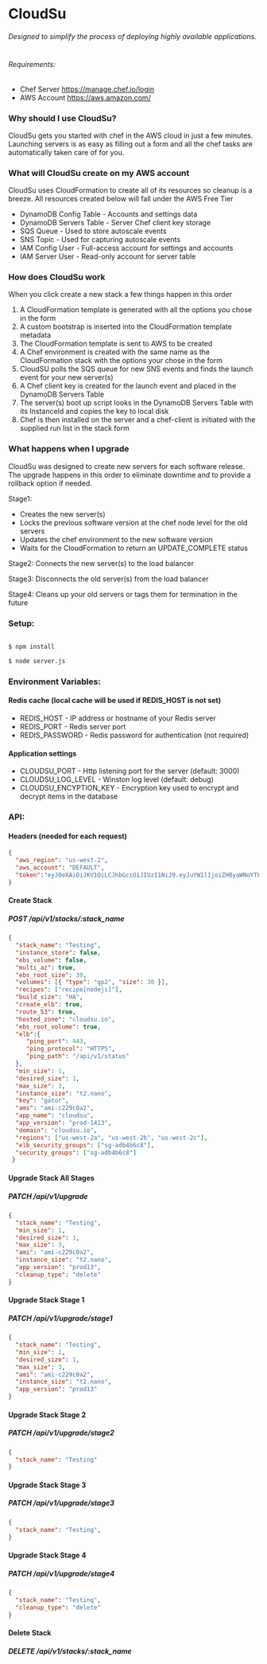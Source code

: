 
# CloudSu

###### Designed to simplify the process of deploying highly available applications.
#
###### Requirements:
- Chef Server https://manage.chef.io/login
- AWS Account https://aws.amazon.com/

### Why should I use CloudSu?
CloudSu gets you started with chef in the AWS cloud in just a few minutes. Launching servers is as easy as filling out a form and all the chef tasks are automatically taken care of for you.

### What will CloudSu create on my AWS account
CloudSu uses CloudFormation to create all of its resources so cleanup is a breeze. All resources created below will fall under the AWS Free Tier
- DynamoDB Config Table - Accounts and settings data
- DynamoDB Servers Table - Server Chef client key storage
- SQS Queue - Used to store autoscale events
- SNS Topic - Used for capturing autoscale events
- IAM Config User - Full-access account for settings and accounts
- IAM Server User - Read-only account for server table

### How does CloudSu work
When you click create a new stack a few things happen in this order

1. A CloudFormation template is generated with all the options you chose in the form
2. A custom bootstrap is inserted into the CloudFormation template metadata
3. The CloudFormation template is sent to AWS to be created
4. A Chef environment is created with the same name as the CloudFormation stack with the options your chose in the form
5. CloudSU polls the SQS queue for new SNS events and finds the launch event for your new server(s)
6. A Chef client key is created for the launch event and placed in the DynamoDB Servers Table
7. The server(s) boot up script looks in the DynamoDB Servers Table with its InstanceId and copies the key to local disk 
8. Chef is then installed on the server and a chef-client is initiated with the supplied run list in the stack form  

### What happens when I upgrade
CloudSu was designed to create new servers for each software release. The upgrade happens in this order to eliminate downtime and to provide a rollback option if needed.

Stage1:
- Creates the new server(s)
- Locks the previous software version at the chef node level for the old servers
- Updates the chef environment to the new software version 
- Waits for the CloudFormation to return an UPDATE_COMPLETE status

Stage2: Connects the new server(s) to the load balancer

Stage3: Disconnects the old server(s) from the load balancer

Stage4: Cleans up your old servers or tags them for termination in the future     

### Setup:
```bash

$ npm install

$ node server.js

```

### Environment Variables:

#### Redis cache (local cache will be used if REDIS_HOST is not set)  
* REDIS_HOST - IP address or hostname of your Redis server
* REDIS_PORT - Redis server port
* REDIS_PASSWORD - Redis password for authentication (not required)

#### Application settings
* CLOUDSU_PORT - Http listening port for the server (default: 3000)
* CLOUDSU_LOG_LEVEL - Winston log level (default: debug)
* CLOUDSU_ENCYPTION_KEY - Encryption key used to encrypt and decrypt items in the database

### API:

#### Headers (needed for each request)
```json
{
  "aws_region": "us-west-2",
  "aws_account": "DEFAULT",
  "token":"eyJ0eXAiOiJKV1QiLCJhbGciOiJIUzI1NiJ9.eyJuYW1lIjoiZHByaWNoYTE4OUBnbWFpbC5jb20iLCJpYXQiOjE0NjE2NDA1NTIsImV4cCI6MTQ2MTcyNjk1Mn0.EDxmnM_1H91H115grMxasdfasdfasdfaseeONMPc4wsGxI"
}
```

#### Create Stack
##### POST /api/v1/stacks/:stack_name
```json
{ 
  "stack_name": "Testing",
  "instance_store": false,
  "ebs_volume": false,
  "multi_az": true,
  "ebs_root_size": 30,
  "volumes": [{ "type": "gp2", "size": 30 }],
  "recipes": ["recipe[nodejs]"],
  "build_size": "HA",
  "create_elb": true,
  "route_53": true,
  "hosted_zone": "cloudsu.io",
  "ebs_root_volume": true,
  "elb":{
     "ping_port": 443,
     "ping_protocol": "HTTPS",
     "ping_path": "/api/v1/status"
  },
  "min_size": 1,
  "desired_size": 1,
  "max_size": 3,
  "instance_size": "t2.nano",
  "key": "gator",
  "ami": "ami-c229c0a2",
  "app_name": "cloudsu",
  "app_version": "prod-1413",
  "domain": "cloudsu.io",
  "regions": ["us-west-2a", "us-west-2b", "us-west-2c"],
  "elb_security_groups": ["sg-adb4b6c8"],
  "security_groups": ["sg-adb4b6c8"]
 }
```

#### Upgrade Stack All Stages
##### PATCH /api/v1/upgrade
```json
{ 
  "stack_name": "Testing",
  "min_size": 1,
  "desired_size": 1,
  "max_size": 3,
  "ami": "ami-c229c0a2",
  "instance_size": "t2.nano",
  "app_version": "prod13",
  "cleanup_type": "delete"
}
```

#### Upgrade Stack Stage 1
##### PATCH /api/v1/upgrade/stage1
```json
{ 
  "stack_name": "Testing",
  "min_size": 1,
  "desired_size": 1,
  "max_size": 3,
  "ami": "ami-c229c0a2",
  "instance_size": "t2.nano",
  "app_version": "prod13"
}
```

#### Upgrade Stack Stage 2
##### PATCH /api/v1/upgrade/stage2
```json
{ 
  "stack_name": "Testing"
}
```

#### Upgrade Stack Stage 3
##### PATCH /api/v1/upgrade/stage3
```json
{ 
  "stack_name": "Testing",
}
```

#### Upgrade Stack Stage 4
##### PATCH /api/v1/upgrade/stage4
```json
{ 
  "stack_name": "Testing",
  "cleanup_type": "delete"
}
```

#### Delete Stack
##### DELETE /api/v1/stacks/:stack_name

